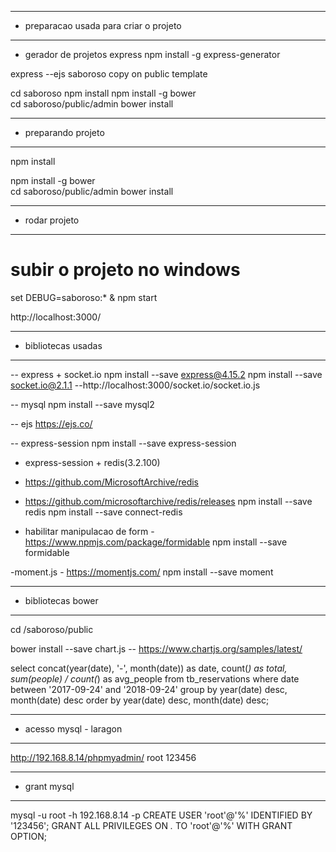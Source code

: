 ------------------------------------------
- preparacao usada para criar o projeto
------------------------------------------
- gerador de projetos express
npm install -g express-generator

express --ejs saboroso
copy on public template

cd saboroso
npm install
npm install -g bower  
cd saboroso/public/admin 
bower install

------------------------------------------
- preparando projeto
------------------------------------------
npm install

npm install -g bower  
cd saboroso/public/admin 
bower install


------------------------------------------
- rodar projeto
------------------------------------------

# subir o projeto no windows
set DEBUG=saboroso:* & npm start

http://localhost:3000/


------------------------------------------
- bibliotecas usadas
------------------------------------------
-- express + socket.io
npm install --save express@4.15.2
npm install --save socket.io@2.1.1
--http://localhost:3000/socket.io/socket.io.js

-- mysql
npm install --save mysql2

-- ejs
https://ejs.co/

-- express-session
npm install --save express-session

- express-session + redis(3.2.100)
- https://github.com/MicrosoftArchive/redis
- https://github.com/microsoftarchive/redis/releases
npm install --save redis
npm install --save connect-redis

- habilitar manipulacao de form
-https://www.npmjs.com/package/formidable
npm install --save formidable

-moment.js - https://momentjs.com/
npm install --save moment



------------------------------------------
- bibliotecas bower
------------------------------------------
cd /saboroso/public

bower install --save chart.js
-- https://www.chartjs.org/samples/latest/


select
    concat(year(date), '-', month(date)) as date, 
    count(*) as total,
    sum(people) / count(*) as avg_people
    from tb_reservations
    where
        date between '2017-09-24' and '2018-09-24'
    group by year(date) desc, month(date) desc
    order by year(date) desc, month(date) desc;



------------------------------------------
- acesso mysql - laragon
------------------------------------------
http://192.168.8.14/phpmyadmin/
root
123456

--- ---------------------------------------------------
- grant mysql
--- ---------------------------------------------------
 mysql -u root -h 192.168.8.14 -p 
 CREATE USER 'root'@'%' IDENTIFIED BY '123456';
 GRANT ALL PRIVILEGES ON *.* TO 'root'@'%' WITH GRANT OPTION;
